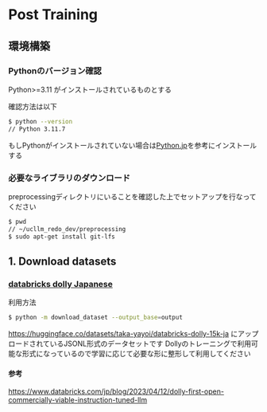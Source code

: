 # Post Training

## 環境構築

### Pythonのバージョン確認

Python>=3.11 がインストールされているものとする

確認方法は以下
```sh
$ python --version
// Python 3.11.7
```

もしPythonがインストールされていない場合は[Python.jp](https://www.python.jp/install/centos/index.html)を参考にインストールする

### 必要なライブラリのダウンロード

preprocessingディレクトリにいることを確認した上でセットアップを行なってください

```sh
$ pwd
// ~/ucllm_redo_dev/preprocessing
$ sudo apt-get install git-lfs
```

## 1. Download datasets

### [databricks dolly Japanese](https://huggingface.co/datasets/taka-yayoi/databricks-dolly-15k-ja)


利用方法

```sh
$ python -m download_dataset --output_base=output
```

https://huggingface.co/datasets/taka-yayoi/databricks-dolly-15k-ja にアップロードされているJSONL形式のデータセットです
Dollyのトレーニングで利用可能な形式になっているので学習に応じて必要な形に整形して利用してください

#### 参考

https://www.databricks.com/jp/blog/2023/04/12/dolly-first-open-commercially-viable-instruction-tuned-llm

